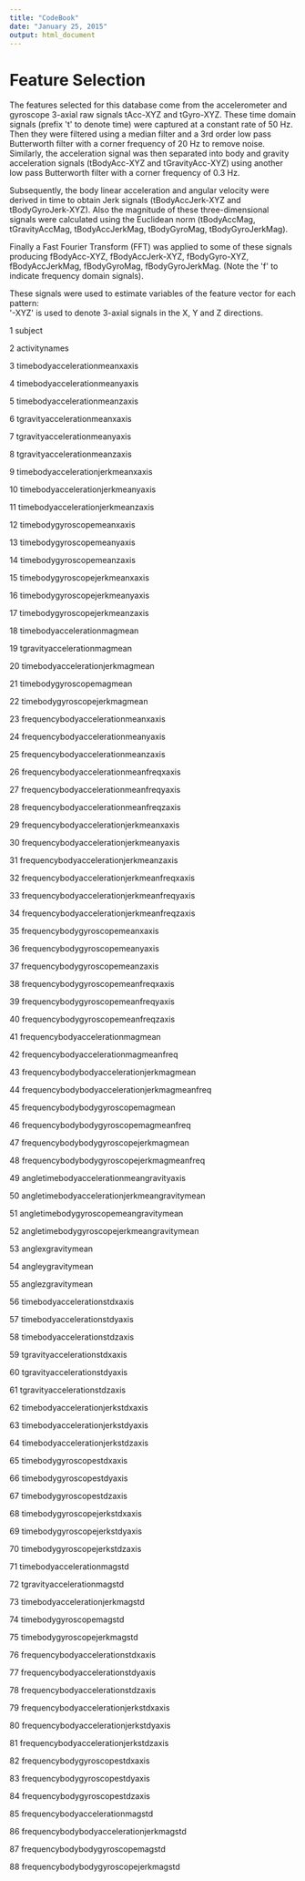 ```yaml
---
title: "CodeBook"
date: "January 25, 2015"
output: html_document
---
```

Feature Selection 
=================

The features selected for this database come from the accelerometer and gyroscope 3-axial raw signals tAcc-XYZ and tGyro-XYZ. These time domain signals (prefix 't' to denote time) were captured at a constant rate of 50 Hz. Then they were filtered using a median filter and a 3rd order low pass Butterworth filter with a corner frequency of 20 Hz to remove noise. Similarly, the acceleration signal was then separated into body and gravity acceleration signals (tBodyAcc-XYZ and tGravityAcc-XYZ) using another low pass Butterworth filter with a corner frequency of 0.3 Hz. 

Subsequently, the body linear acceleration and angular velocity were derived in time to obtain Jerk signals (tBodyAccJerk-XYZ and tBodyGyroJerk-XYZ). Also the magnitude of these three-dimensional signals were calculated using the Euclidean norm (tBodyAccMag, tGravityAccMag, tBodyAccJerkMag, tBodyGyroMag, tBodyGyroJerkMag). 

Finally a Fast Fourier Transform (FFT) was applied to some of these signals producing fBodyAcc-XYZ, fBodyAccJerk-XYZ, fBodyGyro-XYZ, fBodyAccJerkMag, fBodyGyroMag, fBodyGyroJerkMag. (Note the 'f' to indicate frequency domain signals). 

These signals were used to estimate variables of the feature vector for each pattern:  
'-XYZ' is used to denote 3-axial signals in the X, Y and Z directions.


1        subject

2	activitynames

3	timebodyaccelerationmeanxaxis

4	timebodyaccelerationmeanyaxis

5	timebodyaccelerationmeanzaxis

6	tgravityaccelerationmeanxaxis

7	tgravityaccelerationmeanyaxis

8	tgravityaccelerationmeanzaxis

9	timebodyaccelerationjerkmeanxaxis

10	timebodyaccelerationjerkmeanyaxis

11	timebodyaccelerationjerkmeanzaxis

12	timebodygyroscopemeanxaxis

13	timebodygyroscopemeanyaxis

14	timebodygyroscopemeanzaxis

15	timebodygyroscopejerkmeanxaxis

16	timebodygyroscopejerkmeanyaxis

17	timebodygyroscopejerkmeanzaxis

18	timebodyaccelerationmagmean

19	tgravityaccelerationmagmean

20	timebodyaccelerationjerkmagmean

21	timebodygyroscopemagmean

22	timebodygyroscopejerkmagmean

23	frequencybodyaccelerationmeanxaxis

24	frequencybodyaccelerationmeanyaxis

25	frequencybodyaccelerationmeanzaxis

26	frequencybodyaccelerationmeanfreqxaxis

27	frequencybodyaccelerationmeanfreqyaxis

28	frequencybodyaccelerationmeanfreqzaxis

29	frequencybodyaccelerationjerkmeanxaxis

30	frequencybodyaccelerationjerkmeanyaxis

31	frequencybodyaccelerationjerkmeanzaxis

32	frequencybodyaccelerationjerkmeanfreqxaxis

33	frequencybodyaccelerationjerkmeanfreqyaxis

34	frequencybodyaccelerationjerkmeanfreqzaxis

35	frequencybodygyroscopemeanxaxis

36	frequencybodygyroscopemeanyaxis

37	frequencybodygyroscopemeanzaxis

38	frequencybodygyroscopemeanfreqxaxis

39	frequencybodygyroscopemeanfreqyaxis

40	frequencybodygyroscopemeanfreqzaxis

41	frequencybodyaccelerationmagmean

42	frequencybodyaccelerationmagmeanfreq

43	frequencybodybodyaccelerationjerkmagmean

44	frequencybodybodyaccelerationjerkmagmeanfreq

45	frequencybodybodygyroscopemagmean

46	frequencybodybodygyroscopemagmeanfreq

47	frequencybodybodygyroscopejerkmagmean

48	frequencybodybodygyroscopejerkmagmeanfreq

49	angletimebodyaccelerationmeangravityaxis

50	angletimebodyaccelerationjerkmeangravitymean

51	angletimebodygyroscopemeangravitymean

52	angletimebodygyroscopejerkmeangravitymean

53	anglexgravitymean

54	angleygravitymean

55	anglezgravitymean

56	timebodyaccelerationstdxaxis

57	timebodyaccelerationstdyaxis

58	timebodyaccelerationstdzaxis

59	tgravityaccelerationstdxaxis

60	tgravityaccelerationstdyaxis

61	tgravityaccelerationstdzaxis

62	timebodyaccelerationjerkstdxaxis

63	timebodyaccelerationjerkstdyaxis

64	timebodyaccelerationjerkstdzaxis

65	timebodygyroscopestdxaxis

66	timebodygyroscopestdyaxis

67	timebodygyroscopestdzaxis

68	timebodygyroscopejerkstdxaxis

69	timebodygyroscopejerkstdyaxis

70	timebodygyroscopejerkstdzaxis

71	timebodyaccelerationmagstd

72	tgravityaccelerationmagstd

73	timebodyaccelerationjerkmagstd

74	timebodygyroscopemagstd

75	timebodygyroscopejerkmagstd

76	frequencybodyaccelerationstdxaxis

77	frequencybodyaccelerationstdyaxis

78	frequencybodyaccelerationstdzaxis

79	frequencybodyaccelerationjerkstdxaxis

80	frequencybodyaccelerationjerkstdyaxis

81	frequencybodyaccelerationjerkstdzaxis

82	frequencybodygyroscopestdxaxis

83	frequencybodygyroscopestdyaxis

84	frequencybodygyroscopestdzaxis

85	frequencybodyaccelerationmagstd

86	frequencybodybodyaccelerationjerkmagstd

87	frequencybodybodygyroscopemagstd

88	frequencybodybodygyroscopejerkmagstd

